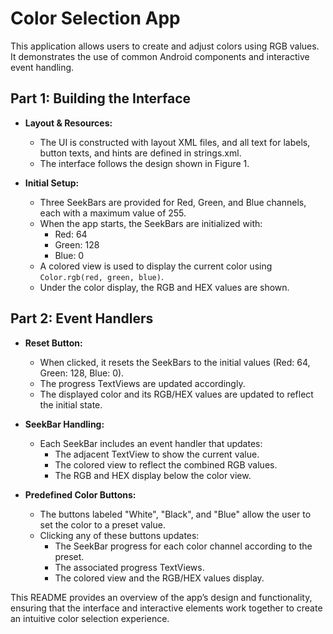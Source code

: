 # Color Selection App

This application allows users to create and adjust colors using RGB values. It demonstrates the use of common Android components and interactive event handling.

## Part 1: Building the Interface

- **Layout & Resources:**
  - The UI is constructed with layout XML files, and all text for labels, button texts, and hints are defined in strings.xml.
  - The interface follows the design shown in Figure 1.

- **Initial Setup:**
  - Three SeekBars are provided for Red, Green, and Blue channels, each with a maximum value of 255.
  - When the app starts, the SeekBars are initialized with:
    - Red: 64
    - Green: 128
    - Blue: 0
  - A colored view is used to display the current color using `Color.rgb(red, green, blue)`.
  - Under the color display, the RGB and HEX values are shown.

## Part 2: Event Handlers

- **Reset Button:**
  - When clicked, it resets the SeekBars to the initial values (Red: 64, Green: 128, Blue: 0).
  - The progress TextViews are updated accordingly.
  - The displayed color and its RGB/HEX values are updated to reflect the initial state.

- **SeekBar Handling:**
  - Each SeekBar includes an event handler that updates:
    - The adjacent TextView to show the current value.
    - The colored view to reflect the combined RGB values.
    - The RGB and HEX display below the color view.

- **Predefined Color Buttons:**
  - The buttons labeled "White", "Black", and "Blue" allow the user to set the color to a preset value.
  - Clicking any of these buttons updates:
    - The SeekBar progress for each color channel according to the preset.
    - The associated progress TextViews.
    - The colored view and the RGB/HEX values display.

This README provides an overview of the app’s design and functionality, ensuring that the interface and interactive elements work together to create an intuitive color selection experience.
